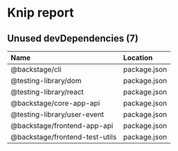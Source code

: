 # Knip report

## Unused devDependencies (7)

| Name                           | Location     |
|:-------------------------------|:-------------|
| @backstage/cli                 | package.json |
| @testing-library/dom           | package.json |
| @testing-library/react         | package.json |
| @backstage/core-app-api        | package.json |
| @testing-library/user-event    | package.json |
| @backstage/frontend-app-api    | package.json |
| @backstage/frontend-test-utils | package.json |

